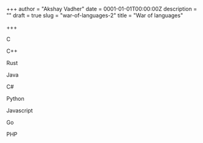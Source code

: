 +++
author = "Akshay Vadher"
date = 0001-01-01T00:00:00Z
description = ""
draft = true
slug = "war-of-languages-2"
title = "War of languages"

+++


C

C++

Rust

Java

C#

Python

Javascript

Go

PHP



